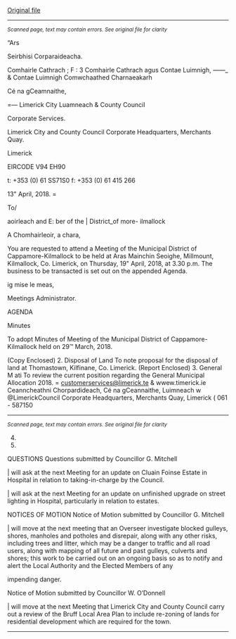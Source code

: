 [Original file](https://www.limerick.ie/sites/default/files/media/documents/2018-04/00%20Agenda%20Meeting%20Municipal%20District%20Cappamore-Kilmallock%20190418.pdf)

---
*<small>Scanned page, text may contain errors. See original file for clarity</small>*  

“Ars

Seirbhisi Corparaideacha.

Comhairle Cathrach ; F
: 3 Comhairle Cathrach agus Contae Luimnigh,
_—_—_ & Contae Luimnigh Comwchaathed Charnaeakarh

Cé na gCeamnaithe,

=— Limerick City Luamneach
& County Council

Corporate Services.

Limerick City and County Council
Corporate Headquarters,
Merchants Quay.

Limerick

EIRCODE V94 EH90

t: +353 (0) 61 SS71S0
f: +353 (0) 61 415 266

13" April, 2018. =

To/

aoirleach and E: ber of the | District_of more-
ilmallock

A Chomhairleoir, a chara,

You are requested to attend a Meeting of the Municipal District of Cappamore-Kilmallock to be
held at Aras Mainchin Seoighe, Millmount, Kilmallock, Co. Limerick, on Thursday, 19" April,
2018, at 3.30 p.m. The business to be transacted is set out on the appended Agenda.

ig mise le meas,

Meetings Administrator.

AGENDA

Minutes

To adopt Minutes of Meeting of the Municipal District of Cappamore-Kilmallock held on
29™ March, 2018.

(Copy Enclosed)
2. Disposal of Land
To note proposal for the disposal of land at Thomastown, Kilfinane, Co. Limerick.
(Report Enclosed)
3. General M ati
To review the current position regarding the General Municipal Allocation 2018.
= customerservices@limerick.te
& wwew.timerick.ie
Ceanncheathni Chorpardideach, Cé na gCeannaithe, Luimneach w @LimerickCouncil
Corporate Headquarters, Merchants Quay, Limerick ( 061 - 587150


---
*<small>Scanned page, text may contain errors. See original file for clarity</small>*  

4.

7.

QUESTIONS
Questions submitted by Councillor G. Mitchell

| will ask at the next Meeting for an update on Cluain Foinse Estate in Hospital in
relation to taking-in-charge by the Council.

| will ask at the next Meeting for an update on unfinished upgrade on street lighting in
Hospital, particularly in relation to estates.

NOTICES OF MOTION
Notice of Motion submitted by Councillor G. Mitchell

| will move at the next meeting that an Overseer investigate blocked gulleys, shores,
manholes and potholes and disrepair, along with any other risks, including trees and
litter, which may be a danger to traffic and all road users, along with mapping of all
future and past gulleys, culverts and shores; this work to be carried out on an ongoing
basis so as to notify and alert the Local Authority and the Elected Members of any

impending danger.

Notice of Motion submitted by Councillor W. O’Donnell

| will move at the next Meeting that Limerick City and County Council carry out a review
of the Bruff Local Area Plan to include re-zoning of lands for residential development
which are required for the town.


---
